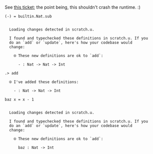 See [this ticket](https://github.com/unisonweb/unison/issues/873); the point being, this shouldn't crash the runtime. :)

```unison
(-) = builtin.Nat.sub
```

```ucm

  Loading changes detected in scratch.u.

  I found and typechecked these definitions in scratch.u. If you
  do an `add` or `update`, here's how your codebase would
  change:
  
    ⍟ These new definitions are ok to `add`:
    
      - : Nat -> Nat -> Int

```
```ucm
.> add

  ⍟ I've added these definitions:
  
    - : Nat -> Nat -> Int

```
```unison
baz x = x - 1
```

```ucm

  Loading changes detected in scratch.u.

  I found and typechecked these definitions in scratch.u. If you
  do an `add` or `update`, here's how your codebase would
  change:
  
    ⍟ These new definitions are ok to `add`:
    
      baz : Nat -> Int

```
